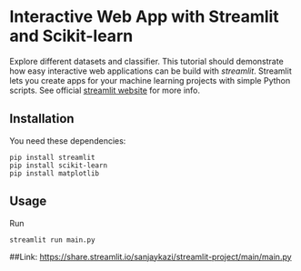 # Interactive Web App with Streamlit and Scikit-learn
Explore different datasets and classifier. This tutorial should demonstrate how easy interactive web applications can be build with *streamlit*. Streamlit lets you create apps for your machine learning projects with simple Python scripts. See official [streamlit website](https://www.streamlit.io/) for more info.



## Installation
You need these dependencies:
```console
pip install streamlit
pip install scikit-learn
pip install matplotlib
```

## Usage
Run
```console
streamlit run main.py
```
##Link:
https://share.streamlit.io/sanjaykazi/streamlit-project/main/main.py
